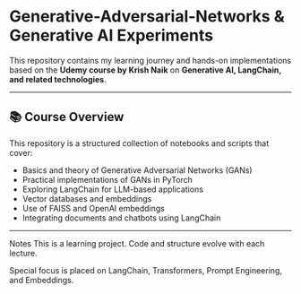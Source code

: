 # Generative-Adversarial-Networks & Generative AI Experiments

This repository contains my learning journey and hands-on implementations based on the **Udemy course by Krish Naik** on **Generative AI, LangChain, and related technologies**.

---

## 📚 Course Overview

This repository is a structured collection of notebooks and scripts that cover:

- Basics and theory of Generative Adversarial Networks (GANs)
- Practical implementations of GANs in PyTorch
- Exploring LangChain for LLM-based applications
- Vector databases and embeddings
- Use of FAISS and OpenAI embeddings
- Integrating documents and chatbots using LangChain

---

 Notes
This is a learning project. Code and structure evolve with each lecture.

Special focus is placed on LangChain, Transformers, Prompt Engineering, and Embeddings.
